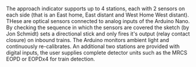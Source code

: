 The approach indicator supports up to 4 stations, each with 2 sensors on each side (that is an East home, East distant and West Home West distant).  THese are optical
sensors connected to analog inputs of the Arduino Nano.  By checking the sequence in which the sensors are covered the sketch (by Jon Schmidt) sets a directional stick
and only fires it's output (relay contact closure) on inbound trains.  The Arduino monitors ambient light and continuously re-calibrates.  An additional two stations are
provided with digital inputs, the user supplies complete detector units such as the MRCS EOPD or EOPDx4 for train detection.
